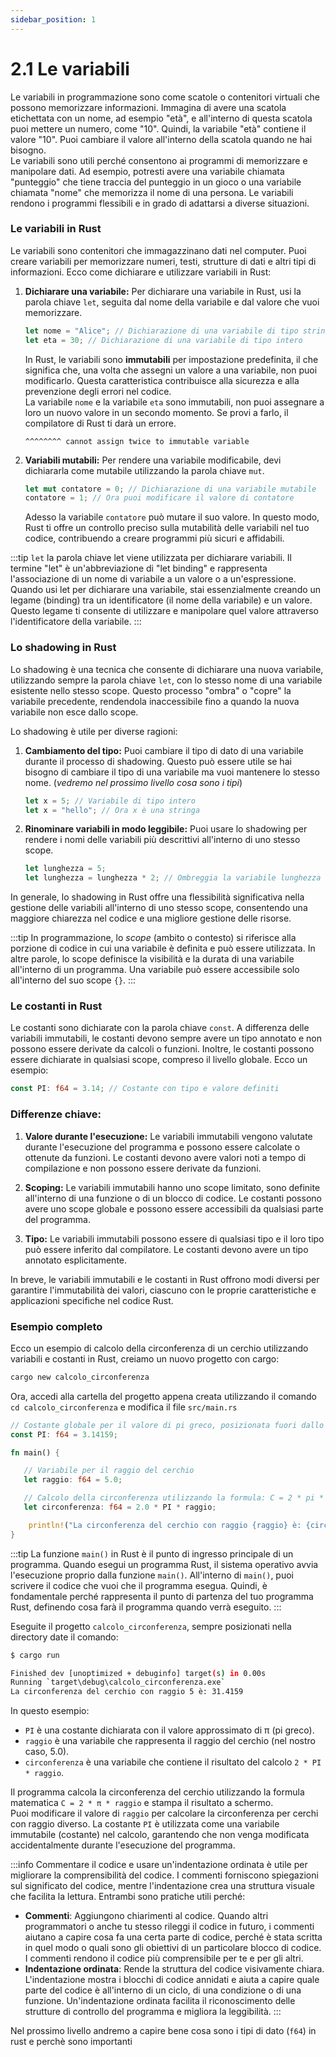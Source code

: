 ```yaml
---
sidebar_position: 1
---
```

# 2.1 Le variabili
Le variabili in programmazione sono come scatole o contenitori virtuali che possono memorizzare informazioni. Immagina di avere una scatola etichettata con un nome, ad esempio "età", e all'interno di questa scatola puoi mettere un numero, come "10". Quindi, la variabile "età" contiene il valore "10". Puoi cambiare il valore all'interno della scatola quando ne hai bisogno.  
Le variabili sono utili perché consentono ai programmi di memorizzare e manipolare dati. Ad esempio, potresti avere una variabile chiamata "punteggio" che tiene traccia del punteggio in un gioco o una variabile chiamata "nome" che memorizza il nome di una persona. Le variabili rendono i programmi flessibili e in grado di adattarsi a diverse situazioni.

### Le variabili in Rust
Le variabili sono contenitori che immagazzinano dati nel computer. Puoi creare variabili per memorizzare numeri, testi, strutture di dati e altri tipi di informazioni. Ecco come dichiarare e utilizzare variabili in Rust:

1. **Dichiarare una variabile:**
   Per dichiarare una variabile in Rust, usi la parola chiave `let`, seguita dal nome della variabile e dal valore che vuoi memorizzare.

   ```rust
   let nome = "Alice"; // Dichiarazione di una variabile di tipo stringa
   let eta = 30; // Dichiarazione di una variabile di tipo intero
   ```
   In Rust, le variabili sono **immutabili** per impostazione predefinita, il che significa che, una volta che assegni un valore a una variabile, non puoi modificarlo. Questa caratteristica contribuisce alla sicurezza e alla prevenzione degli errori nel codice.  
   La variabile `nome` e la variabile `eta` sono immutabili, non puoi assegnare a loro un nuovo valore in un secondo momento. Se provi a farlo, il compilatore di Rust ti darà un errore.

   ```
   ^^^^^^^^ cannot assign twice to immutable variable
   ```

2. **Variabili mutabili:**
   Per rendere una variabile modificabile, devi dichiararla come mutabile utilizzando la parola chiave `mut`.

   ```rust
   let mut contatore = 0; // Dichiarazione di una variabile mutabile
   contatore = 1; // Ora puoi modificare il valore di contatore
   ```
   Adesso la variabile `contatore` può mutare il suo valore. In questo modo, Rust ti offre un controllo preciso sulla mutabilità delle variabili nel tuo codice, contribuendo a creare programmi più sicuri e affidabili.

:::tip
`let` la parola chiave let viene utilizzata per dichiarare variabili. Il termine "let" è un'abbreviazione di "let binding" e rappresenta l'associazione di un nome di variabile a un valore o a un'espressione. Quando usi let per dichiarare una variabile, stai essenzialmente creando un legame (binding) tra un identificatore (il nome della variabile) e un valore. Questo legame ti consente di utilizzare e manipolare quel valore attraverso l'identificatore della variabile.
:::

### Lo shadowing in Rust
Lo shadowing è una tecnica che consente di dichiarare una nuova variabile, utilizzando sempre la parola chiave `let`, con lo stesso nome di una variabile esistente nello stesso scope. Questo processo "ombra" o "copre" la variabile precedente, rendendola inaccessibile fino a quando la nuova variabile non esce dallo scope.

Lo shadowing è utile per diverse ragioni:

1. **Cambiamento del tipo:** Puoi cambiare il tipo di dato di una variabile durante il processo di shadowing. Questo può essere utile se hai bisogno di cambiare il tipo di una variabile ma vuoi mantenere lo stesso nome. (*vedremo nel prossimo livello cosa sono i tipi*)

   ```rust
   let x = 5; // Variabile di tipo intero
   let x = "hello"; // Ora x è una stringa
   ```

2. **Rinominare variabili in modo leggibile:** Puoi usare lo shadowing per rendere i nomi delle variabili più descrittivi all'interno di uno stesso scope.

   ```rust
   let lunghezza = 5;
   let lunghezza = lunghezza * 2; // Ombreggia la variabile lunghezza con un nuovo valore
   ```

In generale, lo shadowing in Rust offre una flessibilità significativa nella gestione delle variabili all'interno di uno stesso scope, consentendo una maggiore chiarezza nel codice e una migliore gestione delle risorse.

:::tip
In programmazione, lo *scope* (ambito o contesto) si riferisce alla porzione di codice in cui una variabile è definita e può essere utilizzata. In altre parole, lo scope definisce la visibilità e la durata di una variabile all'interno di un programma. Una variabile può essere accessibile solo all'interno del suo scope `{}`.
:::

### Le costanti in Rust

Le costanti sono dichiarate con la parola chiave `const`. A differenza delle variabili immutabili, le costanti devono sempre avere un tipo annotato e non possono essere derivate da calcoli o funzioni. Inoltre, le costanti possono essere dichiarate in qualsiasi scope, compreso il livello globale. Ecco un esempio:

```rust
const PI: f64 = 3.14; // Costante con tipo e valore definiti
```

### Differenze chiave:

1. **Valore durante l'esecuzione:** Le variabili immutabili vengono valutate durante l'esecuzione del programma e possono essere calcolate o ottenute da funzioni. Le costanti devono avere valori noti a tempo di compilazione e non possono essere derivate da funzioni.

2. **Scoping:** Le variabili immutabili hanno uno scope limitato, sono definite all'interno di una funzione o di un blocco di codice. Le costanti possono avere uno scope globale e possono essere accessibili da qualsiasi parte del programma.

3. **Tipo:** Le variabili immutabili possono essere di qualsiasi tipo e il loro tipo può essere inferito dal compilatore. Le costanti devono avere un tipo annotato esplicitamente.

In breve, le variabili immutabili e le costanti in Rust offrono modi diversi per garantire l'immutabilità dei valori, ciascuno con le proprie caratteristiche e applicazioni specifiche nel codice Rust.

### Esempio completo
Ecco un esempio di calcolo della circonferenza di un cerchio utilizzando variabili e costanti in Rust, creiamo un nuovo progetto con cargo:

```rust
cargo new calcolo_circonferenza
```
Ora, accedi alla cartella del progetto appena creata utilizzando il comando `cd calcolo_circonferenza` e modifica il file `src/main.rs`

```rust
// Costante globale per il valore di pi greco, posizionata fuori dallo scope main {}
const PI: f64 = 3.14159;

fn main() {

   // Variabile per il raggio del cerchio
   let raggio: f64 = 5.0; 

   // Calcolo della circonferenza utilizzando la formula: C = 2 * pi * raggio
   let circonferenza: f64 = 2.0 * PI * raggio;

    println!("La circonferenza del cerchio con raggio {raggio} è: {circonferenza}");
}
```
:::tip
La funzione `main()` in Rust è il punto di ingresso principale di un programma. Quando esegui un programma Rust, il sistema operativo avvia l'esecuzione proprio dalla funzione `main()`. All'interno di `main()`, puoi scrivere il codice che vuoi che il programma esegua. Quindi, è fondamentale perché rappresenta il punto di partenza del tuo programma Rust, definendo cosa farà il programma quando verrà eseguito.
:::

Eseguite il progetto `calcolo_circonferenza`, sempre posizionati nella directory date il comando:
```bash
$ cargo run

Finished dev [unoptimized + debuginfo] target(s) in 0.00s
Running `target\debug\calcolo_circonferenza.exe`
La circonferenza del cerchio con raggio 5 è: 31.4159
```
In questo esempio:

- `PI` è una costante dichiarata con il valore approssimato di π (pi greco).
- `raggio` è una variabile che rappresenta il raggio del cerchio (nel nostro caso, 5.0).
- `circonferenza` è una variabile che contiene il risultato del calcolo `2 * PI * raggio`.

Il programma calcola la circonferenza del cerchio utilizzando la formula matematica `C = 2 * π * raggio` e stampa il risultato a schermo.  
Puoi modificare il valore di `raggio` per calcolare la circonferenza per cerchi con raggio diverso. La costante `PI` è utilizzata come una variabile immutabile (costante) nel calcolo, garantendo che non venga modificata accidentalmente durante l'esecuzione del programma.

:::info
Commentare il codice e usare un'indentazione ordinata è utile per migliorare la comprensibilità del codice. I commenti forniscono spiegazioni sul significato del codice, mentre l'indentazione crea una struttura visuale che facilita la lettura. Entrambi sono pratiche utili perché:
- **Commenti**: Aggiungono chiarimenti al codice. Quando altri programmatori o anche tu stesso rileggi il codice in futuro, i commenti aiutano a capire cosa fa una certa parte di codice, perché è stata scritta in quel modo o quali sono gli obiettivi di un particolare blocco di codice. I commenti rendono il codice più comprensibile per te e per gli altri.
- **Indentazione ordinata**: Rende la struttura del codice visivamente chiara. L'indentazione mostra i blocchi di codice annidati e aiuta a capire quale parte del codice è all'interno di un ciclo, di una condizione o di una funzione. Un'indentazione ordinata facilita il riconoscimento delle strutture di controllo del programma e migliora la leggibilità.
:::

Nel prossimo livello andremo a capire bene cosa sono i tipi di dato (`f64`) in rust e perchè sono importanti
